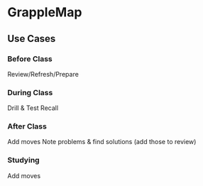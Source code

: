 # GrappleMap

## Use Cases

### Before Class

Review/Refresh/Prepare

### During Class

Drill & Test Recall

### After Class

Add moves
Note problems & find solutions (add those to review)

### Studying

Add moves

